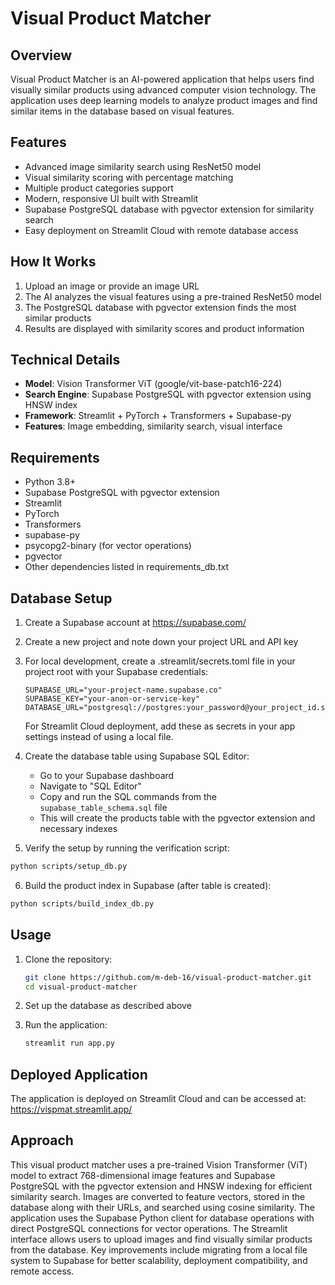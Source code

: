 # Visual Product Matcher

## Overview

Visual Product Matcher is an AI-powered application that helps users find visually similar products using advanced computer vision technology. The application uses deep learning models to analyze product images and find similar items in the database based on visual features.

## Features

- Advanced image similarity search using ResNet50 model
- Visual similarity scoring with percentage matching
- Multiple product categories support
- Modern, responsive UI built with Streamlit
- Supabase PostgreSQL database with pgvector extension for similarity search
- Easy deployment on Streamlit Cloud with remote database access

## How It Works

1. Upload an image or provide an image URL
2. The AI analyzes the visual features using a pre-trained ResNet50 model
3. The PostgreSQL database with pgvector extension finds the most similar products
4. Results are displayed with similarity scores and product information

## Technical Details

- **Model**: Vision Transformer ViT (google/vit-base-patch16-224)
- **Search Engine**: Supabase PostgreSQL with pgvector extension using HNSW index
- **Framework**: Streamlit + PyTorch + Transformers + Supabase-py
- **Features**: Image embedding, similarity search, visual interface

## Requirements

- Python 3.8+
- Supabase PostgreSQL with pgvector extension
- Streamlit
- PyTorch
- Transformers
- supabase-py
- psycopg2-binary (for vector operations)
- pgvector
- Other dependencies listed in requirements_db.txt

## Database Setup

1. Create a Supabase account at https://supabase.com/
2. Create a new project and note down your project URL and API key
3. For local development, create a .streamlit/secrets.toml file in your project root with your Supabase credentials:
   ```
   SUPABASE_URL="your-project-name.supabase.co"
   SUPABASE_KEY="your-anon-or-service-key"
   DATABASE_URL="postgresql://postgres:your_password@your_project_id.supabase.co:5432/postgres"
   ```
   For Streamlit Cloud deployment, add these as secrets in your app settings instead of using a local file.
4. Create the database table using Supabase SQL Editor:

   - Go to your Supabase dashboard
   - Navigate to "SQL Editor"
   - Copy and run the SQL commands from the `supabase_table_schema.sql` file
   - This will create the products table with the pgvector extension and necessary indexes

5. Verify the setup by running the verification script:

```bash
python scripts/setup_db.py
```

6. Build the product index in Supabase (after table is created):

```bash
python scripts/build_index_db.py
```

## Usage

1. Clone the repository:

   ```bash
   git clone https://github.com/m-deb-16/visual-product-matcher.git
   cd visual-product-matcher
   ```

2. Set up the database as described above

3. Run the application:
   ```bash
   streamlit run app.py
   ```

## Deployed Application

The application is deployed on Streamlit Cloud and can be accessed at: https://vispmat.streamlit.app/

## Approach

This visual product matcher uses a pre-trained Vision Transformer (ViT) model to extract 768-dimensional image features and Supabase PostgreSQL with the pgvector extension and HNSW indexing for efficient similarity search. Images are converted to feature vectors, stored in the database along with their URLs, and searched using cosine similarity. The application uses the Supabase Python client for database operations with direct PostgreSQL connections for vector operations. The Streamlit interface allows users to upload images and find visually similar products from the database. Key improvements include migrating from a local file system to Supabase for better scalability, deployment compatibility, and remote access.
